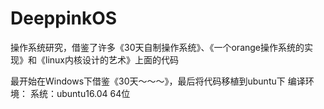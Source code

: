 # DeeppinkOS
操作系统研究，借鉴了许多《30天自制操作系统》、《一个orange操作系统的实现》和《linux内核设计的艺术》上面的代码

最开始在Windows下借鉴《30天～～～》，最后将代码移植到ubuntu下
编译环境：
系统：ubuntu16.04 64位


